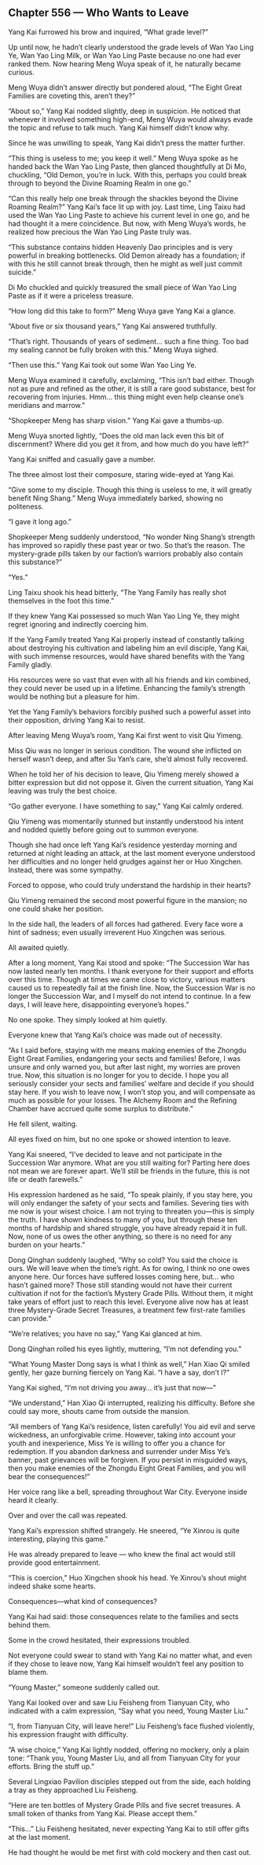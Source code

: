 ## Chapter 556 — Who Wants to Leave

Yang Kai furrowed his brow and inquired, “What grade level?”

Up until now, he hadn’t clearly understood the grade levels of Wan Yao Ling Ye, Wan Yao Ling Milk, or Wan Yao Ling Paste because no one had ever ranked them. Now hearing Meng Wuya speak of it, he naturally became curious.

Meng Wuya didn’t answer directly but pondered aloud, “The Eight Great Families are coveting this, aren’t they?”

“About so,” Yang Kai nodded slightly, deep in suspicion. He noticed that whenever it involved something high-end, Meng Wuya would always evade the topic and refuse to talk much. Yang Kai himself didn’t know why.

Since he was unwilling to speak, Yang Kai didn’t press the matter further.

“This thing is useless to me; you keep it well.” Meng Wuya spoke as he handed back the Wan Yao Ling Paste, then glanced thoughtfully at Di Mo, chuckling, “Old Demon, you’re in luck. With this, perhaps you could break through to beyond the Divine Roaming Realm in one go.”

“Can this really help one break through the shackles beyond the Divine Roaming Realm?” Yang Kai’s face lit up with joy. Last time, Ling Taixu had used the Wan Yao Ling Paste to achieve his current level in one go, and he had thought it a mere coincidence. But now, with Meng Wuya’s words, he realized how precious the Wan Yao Ling Paste truly was.

“This substance contains hidden Heavenly Dao principles and is very powerful in breaking bottlenecks. Old Demon already has a foundation; if with this he still cannot break through, then he might as well just commit suicide.”

Di Mo chuckled and quickly treasured the small piece of Wan Yao Ling Paste as if it were a priceless treasure.

“How long did this take to form?” Meng Wuya gave Yang Kai a glance.

“About five or six thousand years,” Yang Kai answered truthfully.

“That’s right. Thousands of years of sediment… such a fine thing. Too bad my sealing cannot be fully broken with this.” Meng Wuya sighed.

“Then use this.” Yang Kai took out some Wan Yao Ling Ye.

Meng Wuya examined it carefully, exclaiming, “This isn’t bad either. Though not as pure and refined as the other, it is still a rare good substance, best for recovering from injuries. Hmm… this thing might even help cleanse one’s meridians and marrow.”

“Shopkeeper Meng has sharp vision.” Yang Kai gave a thumbs-up.

Meng Wuya snorted lightly, “Does the old man lack even this bit of discernment? Where did you get it from, and how much do you have left?”

Yang Kai sniffed and casually gave a number.

The three almost lost their composure, staring wide-eyed at Yang Kai.

“Give some to my disciple. Though this thing is useless to me, it will greatly benefit Ning Shang.” Meng Wuya immediately barked, showing no politeness.

“I gave it long ago.”

Shopkeeper Meng suddenly understood, “No wonder Ning Shang’s strength has improved so rapidly these past year or two. So that’s the reason. The mystery-grade pills taken by our faction’s warriors probably also contain this substance?”

“Yes.”

Ling Taixu shook his head bitterly, “The Yang Family has really shot themselves in the foot this time.”

If they knew Yang Kai possessed so much Wan Yao Ling Ye, they might regret ignoring and indirectly coercing him.

If the Yang Family treated Yang Kai properly instead of constantly talking about destroying his cultivation and labeling him an evil disciple, Yang Kai, with such immense resources, would have shared benefits with the Yang Family gladly.

His resources were so vast that even with all his friends and kin combined, they could never be used up in a lifetime. Enhancing the family’s strength would be nothing but a pleasure for him.

Yet the Yang Family’s behaviors forcibly pushed such a powerful asset into their opposition, driving Yang Kai to resist.

After leaving Meng Wuya’s room, Yang Kai first went to visit Qiu Yimeng.

Miss Qiu was no longer in serious condition. The wound she inflicted on herself wasn’t deep, and after Su Yan’s care, she’d almost fully recovered.

When he told her of his decision to leave, Qiu Yimeng merely showed a bitter expression but did not oppose it. Given the current situation, Yang Kai leaving was truly the best choice.

“Go gather everyone. I have something to say,” Yang Kai calmly ordered.

Qiu Yimeng was momentarily stunned but instantly understood his intent and nodded quietly before going out to summon everyone.

Though she had once left Yang Kai’s residence yesterday morning and returned at night leading an attack, at the last moment everyone understood her difficulties and no longer held grudges against her or Huo Xingchen. Instead, there was some sympathy.

Forced to oppose, who could truly understand the hardship in their hearts?

Qiu Yimeng remained the second most powerful figure in the mansion; no one could shake her position.

In the side hall, the leaders of all forces had gathered. Every face wore a hint of sadness; even usually irreverent Huo Xingchen was serious.

All awaited quietly.

After a long moment, Yang Kai stood and spoke: “The Succession War has now lasted nearly ten months. I thank everyone for their support and efforts over this time. Though at times we came close to victory, various matters caused us to repeatedly fail at the finish line. Now, the Succession War is no longer the Succession War, and I myself do not intend to continue. In a few days, I will leave here, disappointing everyone’s hopes.”

No one spoke. They simply looked at him quietly.

Everyone knew that Yang Kai’s choice was made out of necessity.

“As I said before, staying with me means making enemies of the Zhongdu Eight Great Families, endangering your sects and families! Before, I was unsure and only warned you, but after last night, my worries are proven true. Now, this situation is no longer for you to decide. I hope you all seriously consider your sects and families’ welfare and decide if you should stay here. If you wish to leave now, I won’t stop you, and will compensate as much as possible for your losses. The Alchemy Room and the Refining Chamber have accrued quite some surplus to distribute.”

He fell silent, waiting.

All eyes fixed on him, but no one spoke or showed intention to leave.

Yang Kai sneered, “I’ve decided to leave and not participate in the Succession War anymore. What are you still waiting for? Parting here does not mean we are forever apart. We’ll still be friends in the future, this is not life or death farewells.”

His expression hardened as he said, “To speak plainly, if you stay here, you will only endanger the safety of your sects and families. Severing ties with me now is your wisest choice. I am not trying to threaten you—this is simply the truth. I have shown kindness to many of you, but through these ten months of hardship and shared struggle, you have already repaid it in full. Now, none of us owes the other anything, so there is no need for any burden on your hearts.”

Dong Qinghan suddenly laughed, “Why so cold? You said the choice is ours. We will leave when the time’s right. As for owing, I think no one owes anyone here. Our forces have suffered losses coming here, but… who hasn’t gained more? Those still standing would not have their current cultivation if not for the faction’s Mystery Grade Pills. Without them, it might take years of effort just to reach this level. Everyone alive now has at least three Mystery-Grade Secret Treasures, a treatment few first-rate families can provide.”

“We’re relatives; you have no say,” Yang Kai glanced at him.

Dong Qinghan rolled his eyes lightly, muttering, “I’m not defending you.”

“What Young Master Dong says is what I think as well,” Han Xiao Qi smiled gently, her gaze burning fiercely on Yang Kai. “I have a say, don’t I?”

Yang Kai sighed, “I’m not driving you away… it’s just that now—”

“We understand,” Han Xiao Qi interrupted, realizing his difficulty. Before she could say more, shouts came from outside the mansion.

“All members of Yang Kai’s residence, listen carefully! You aid evil and serve wickedness, an unforgivable crime. However, taking into account your youth and inexperience, Miss Ye is willing to offer you a chance for redemption. If you abandon darkness and surrender under Miss Ye’s banner, past grievances will be forgiven. If you persist in misguided ways, then you make enemies of the Zhongdu Eight Great Families, and you will bear the consequences!”

Her voice rang like a bell, spreading throughout War City. Everyone inside heard it clearly.

Over and over the call was repeated.

Yang Kai’s expression shifted strangely. He sneered, “Ye Xinrou is quite interesting, playing this game.”

He was already prepared to leave — who knew the final act would still provide good entertainment.

“This is coercion,” Huo Xingchen shook his head. Ye Xinrou’s shout might indeed shake some hearts.

Consequences—what kind of consequences?

Yang Kai had said: those consequences relate to the families and sects behind them.

Some in the crowd hesitated, their expressions troubled.

Not everyone could swear to stand with Yang Kai no matter what, and even if they chose to leave now, Yang Kai himself wouldn’t feel any position to blame them.

“Young Master,” someone suddenly called out.

Yang Kai looked over and saw Liu Feisheng from Tianyuan City, who indicated with a calm expression, “Say what you need, Young Master Liu.”

“I, from Tianyuan City, will leave here!” Liu Feisheng’s face flushed violently, his expression fraught with difficulty.

“A wise choice,” Yang Kai lightly nodded, offering no mockery, only a plain tone: “Thank you, Young Master Liu, and all from Tianyuan City for your efforts. Bring the stuff up.”

Several Lingxiao Pavilion disciples stepped out from the side, each holding a tray as they approached Liu Feisheng.

“Here are ten bottles of Mystery Grade Pills and five secret treasures. A small token of thanks from Yang Kai. Please accept them.”

“This…” Liu Feisheng hesitated, never expecting Yang Kai to still offer gifts at the last moment.

He had thought he would be met first with cold mockery and then cast out.